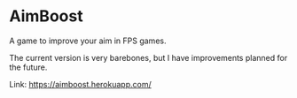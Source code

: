 # AimBoost

A game to improve your aim in FPS games.

The current version is very barebones, but I have improvements planned for the future.

Link: https://aimboost.herokuapp.com/
